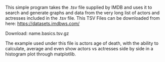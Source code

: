 This simple program takes the .tsv file supplied by IMDB and uses it to search and generate graphs and data from the very long list  of actors and actresses included in the .tsv file. This TSV Files can be downloaded from here: https://datasets.imdbws.com/

Download: name.basics.tsv.gz


The example used under this file is actors age of death, with the ability to calculate, average and even show actors vs actresses side by side in a histogram plot through matplotlib.

